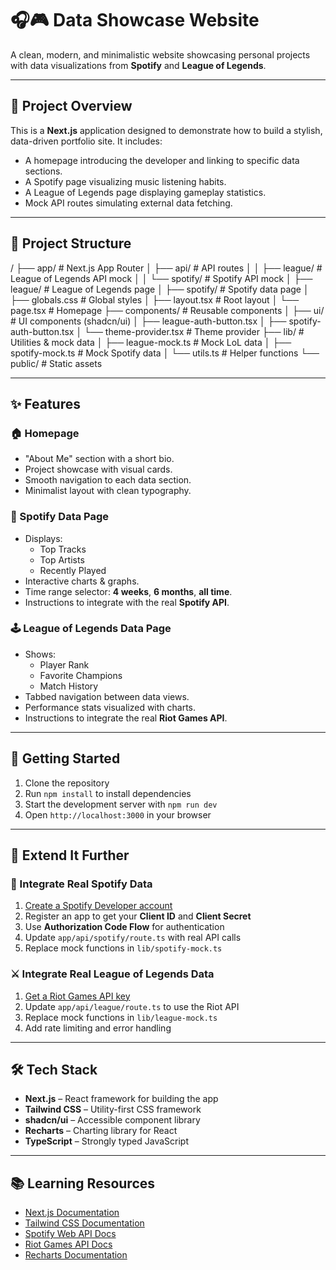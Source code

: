 # 🎧🎮 Data Showcase Website

A clean, modern, and minimalistic website showcasing personal projects with data visualizations from **Spotify** and **League of Legends**.

---

## 🧩 Project Overview

This is a **Next.js** application designed to demonstrate how to build a stylish, data-driven portfolio site. It includes:

- A homepage introducing the developer and linking to specific data sections.
- A Spotify page visualizing music listening habits.
- A League of Legends page displaying gameplay statistics.
- Mock API routes simulating external data fetching.

---

## 📁 Project Structure

/
├── app/ # Next.js App Router
│ ├── api/ # API routes
│ │ ├── league/ # League of Legends API mock
│ │ └── spotify/ # Spotify API mock
│ ├── league/ # League of Legends page
│ ├── spotify/ # Spotify data page
│ ├── globals.css # Global styles
│ ├── layout.tsx # Root layout
│ └── page.tsx # Homepage
├── components/ # Reusable components
│ ├── ui/ # UI components (shadcn/ui)
│ ├── league-auth-button.tsx
│ ├── spotify-auth-button.tsx
│ └── theme-provider.tsx # Theme provider
├── lib/ # Utilities & mock data
│ ├── league-mock.ts # Mock LoL data
│ ├── spotify-mock.ts # Mock Spotify data
│ └── utils.ts # Helper functions
└── public/ # Static assets


---

## ✨ Features

### 🏠 Homepage

- "About Me" section with a short bio.
- Project showcase with visual cards.
- Smooth navigation to each data section.
- Minimalist layout with clean typography.

### 🎵 Spotify Data Page

- Displays:
  - Top Tracks
  - Top Artists
  - Recently Played
- Interactive charts & graphs.
- Time range selector: **4 weeks**, **6 months**, **all time**.
- Instructions to integrate with the real **Spotify API**.

### 🕹️ League of Legends Data Page

- Shows:
  - Player Rank
  - Favorite Champions
  - Match History
- Tabbed navigation between data views.
- Performance stats visualized with charts.
- Instructions to integrate the real **Riot Games API**.

---

## 🚀 Getting Started

1. Clone the repository  
2. Run `npm install` to install dependencies  
3. Start the development server with `npm run dev`  
4. Open `http://localhost:3000` in your browser  

---

## 🔧 Extend It Further

### 🔑 Integrate Real Spotify Data

1. [Create a Spotify Developer account](https://developer.spotify.com)
2. Register an app to get your **Client ID** and **Client Secret**
3. Use **Authorization Code Flow** for authentication
4. Update `app/api/spotify/route.ts` with real API calls
5. Replace mock functions in `lib/spotify-mock.ts`

### ⚔️ Integrate Real League of Legends Data

1. [Get a Riot Games API key](https://developer.riotgames.com)
2. Update `app/api/league/route.ts` to use the Riot API
3. Replace mock functions in `lib/league-mock.ts`
4. Add rate limiting and error handling

---

## 🛠️ Tech Stack

- **Next.js** – React framework for building the app  
- **Tailwind CSS** – Utility-first CSS framework  
- **shadcn/ui** – Accessible component library  
- **Recharts** – Charting library for React  
- **TypeScript** – Strongly typed JavaScript  

---

## 📚 Learning Resources

- [Next.js Documentation](https://nextjs.org/docs)  
- [Tailwind CSS Documentation](https://tailwindcss.com/docs)  
- [Spotify Web API Docs](https://developer.spotify.com/documentation/web-api)  
- [Riot Games API Docs](https://developer.riotgames.com/docs/lol)  
- [Recharts Documentation](https://recharts.org/en-US/)  
